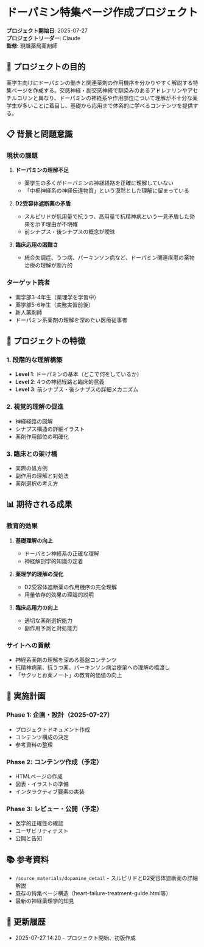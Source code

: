 # ドーパミン特集ページ作成プロジェクト

**プロジェクト開始日**: 2025-07-27  
**プロジェクトリーダー**: Claude  
**監修**: 現職薬局薬剤師

## 🎯 プロジェクトの目的

薬学生向けにドーパミンの働きと関連薬剤の作用機序を分かりやすく解説する特集ページを作成する。交感神経・副交感神経で馴染みのあるアドレナリンやアセチルコリンと異なり、ドーパミンの神経系や作用部位について理解が不十分な薬学生が多いことに着目し、基礎から応用まで体系的に学べるコンテンツを提供する。

## 📋 背景と問題意識

### 現状の課題
1. **ドーパミンの理解不足**
   - 薬学生の多くがドーパミンの神経経路を正確に理解していない
   - 「中枢神経系の神経伝達物質」という漠然とした理解に留まっている

2. **D2受容体遮断薬の矛盾**
   - スルピリドが低用量で抗うつ、高用量で抗精神病という一見矛盾した効果を示す理由が不明確
   - 前シナプス・後シナプスの概念が曖昧

3. **臨床応用の困難さ**
   - 統合失調症、うつ病、パーキンソン病など、ドーパミン関連疾患の薬物治療の理解が断片的

### ターゲット読者
- 薬学部3-4年生（薬理学を学習中）
- 薬学部5-6年生（実務実習前後）
- 新人薬剤師
- ドーパミン系薬剤の理解を深めたい医療従事者

## 🌟 プロジェクトの特徴

### 1. 段階的な理解構築
- **Level 1**: ドーパミンの基本（どこで何をしているか）
- **Level 2**: 4つの神経経路と臨床的意義
- **Level 3**: 前シナプス・後シナプスの詳細メカニズム

### 2. 視覚的理解の促進
- 神経経路の図解
- シナプス構造の詳細イラスト
- 薬剤作用部位の明確化

### 3. 臨床との架け橋
- 実際の処方例
- 副作用の理解と対処法
- 薬剤選択の考え方

## 📊 期待される成果

### 教育的効果
1. **基礎理解の向上**
   - ドーパミン神経系の正確な理解
   - 神経解剖学的知識の定着

2. **薬理学的理解の深化**
   - D2受容体遮断薬の作用機序の完全理解
   - 用量依存的効果の理論的説明

3. **臨床応用力の向上**
   - 適切な薬剤選択能力
   - 副作用予測と対処能力

### サイトへの貢献
- 神経系薬剤の理解を深める基盤コンテンツ
- 抗精神病薬、抗うつ薬、パーキンソン病治療薬への理解の橋渡し
- 「サクッとお薬ノート」の教育的価値の向上

## 🚀 実施計画

### Phase 1: 企画・設計（2025-07-27）
- プロジェクトドキュメント作成
- コンテンツ構成の決定
- 参考資料の整理

### Phase 2: コンテンツ作成（予定）
- HTMLページの作成
- 図表・イラストの準備
- インタラクティブ要素の実装

### Phase 3: レビュー・公開（予定）
- 医学的正確性の確認
- ユーザビリティテスト
- 公開と告知

## 📚 参考資料

- `/source_materials/dopamine_detail` - スルピリドとD2受容体遮断薬の詳細解説
- 既存の特集ページ構造（heart-failure-treatment-guide.html等）
- 最新の神経薬理学的知見

## 🔄 更新履歴

- 2025-07-27 14:20 - プロジェクト開始、初版作成